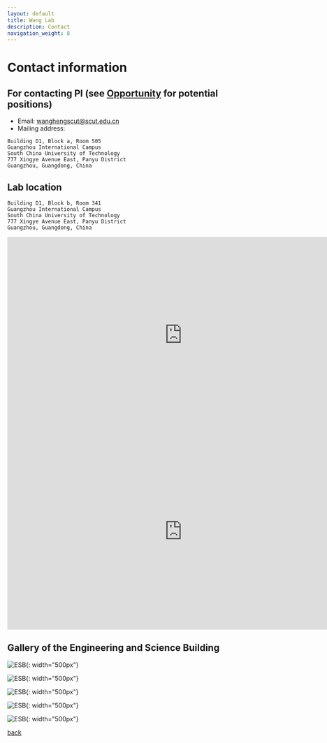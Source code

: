 ```yaml
---
layout: default
title: Wang Lab
description: Contact
navigation_weight: 8
---
```

# Contact information

## For contacting PI (see [Opportunity](./opportunity) for potential positions)
* Email: wanghengscut@scut.edu.cn
* Mailing address: 

```
Building D1, Block a, Room 505
Guangzhou International Campus
South China University of Technology
777 Xingye Avenue East, Panyu District
Guangzhou, Guangdong, China
```

## Lab location

```
Building D1, Block b, Room 341
Guangzhou International Campus
South China University of Technology
777 Xingye Avenue East, Panyu District
Guangzhou, Guangdong, China
```

<iframe src="https://www.google.com/maps/embed?pb=!1m18!1m12!1m3!1d3221.968830914922!2d-86.80791088556268!3d36.1429721800892!2m3!1f0!2f0!3f0!3m2!1i1024!2i768!4f13.1!3m3!1m2!1s0x886466a36c193d31%3A0x4b305c7cf34bf09c!2sVanderbilt%20University%20The%20Engineering%20and%20Science%20Building!5e0!3m2!1sen!2sus!4v1651102089280!5m2!1sen!2sus" width="800" height="450" style="border:0;" allowfullscreen="" loading="lazy" referrerpolicy="no-referrer-when-downgrade"></iframe>

<iframe src="https://map.baidu.com/poi/%E5%8D%8E%E5%8D%97%E7%90%86%E5%B7%A5%E5%A4%A7%E5%AD%A6%E5%B9%BF%E5%B7%9E%E5%9B%BD%E9%99%85%E6%A0%A1%E5%8C%BA-D1B%E5%BA%A7/@12625103.414827947,2616963.7459038394,18.4z?uid=a4dce2e9847da84ecac3dbc2&info_merge=1&isBizPoi=false&ugc_type=3&ugc_ver=1&device_ratio=2&compat=1&pcevaname=pc4.1&querytype=detailConInfo&da_src=shareurl" width="800" height="450" style="border:0;" allowfullscreen="" loading="lazy" referrerpolicy="no-referrer-when-downgrade"></iframe>


## Gallery of the Engineering and Science Building

![ESB](ESB_02.jpeg){: width="500px"} 

![ESB](ESB_04.jpeg){: width="500px"} 

![ESB](ESB_03.jpeg){: width="500px"} 

![ESB](ESB_05.jpeg){: width="500px"} 

![ESB](ESB_06.jpeg){: width="500px"} 

 

[back](./)


